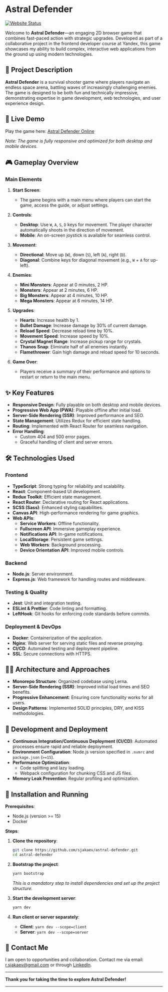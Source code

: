 # Astral Defender

[![Website Status](https://img.shields.io/website-up-down-green-red/https/astral-defender.online.svg)](https://astral-defender.online/game)

Welcome to **Astral Defender**—an engaging 2D browser game that combines fast-paced action with strategic upgrades. Developed as part of a collaborative project in the frontend developer course at Yandex, this game showcases my ability to build complex, interactive web applications from the ground up using modern technologies.

## 📌 Project Description

**Astral Defender** is a survival shooter game where players navigate an endless space arena, battling waves of increasingly challenging enemies. The game is designed to be both fun and technically impressive, demonstrating expertise in game development, web technologies, and user experience design.

## 🚀 Live Demo

Play the game here: [Astral Defender Online](https://astral-defender.online/game)

*Note: The game is fully responsive and optimized for both desktop and mobile devices.*

## 🎮 Gameplay Overview

### Main Elements

1. **Start Screen**:
   - The game begins with a main menu where players can start the game, access the guide, or adjust settings.

2. **Controls**:
   - **Desktop**: Use `W`, `A`, `S`, `D` keys for movement. The player character automatically shoots in the direction of movement.
   - **Mobile**: An on-screen joystick is available for seamless control.

3. **Movement**:
   - **Directional**: Move up (`W`), down (`S`), left (`A`), right (`D`).
   - **Diagonal**: Combine keys for diagonal movement (e.g., `W` + `A` for up-left).

4. **Enemies**:
   - **Mini Monsters**: Appear at 0 minutes, 2 HP.
   - **Monsters**: Appear at 2 minutes, 6 HP.
   - **Big Monsters**: Appear at 4 minutes, 10 HP.
   - **Mega Monsters**: Appear at 6 minutes, 14 HP.

5. **Upgrades**:
   - **Hearts**: Increase health by 1.
   - **Bullet Damage**: Increase damage by 30% of current damage.
   - **Reload Speed**: Decrease reload time by 10%.
   - **Movement Speed**: Increase speed by 10%.
   - **Crystal Magnet Range**: Increase pickup range for crystals.
   - **Thanos Snap**: Eliminate half of all enemies instantly.
   - **Flamethrower**: Gain high damage and reload speed for 10 seconds.

6. **Game Over**:
   - Players receive a summary of their performance and options to restart or return to the main menu.

## ✨ Key Features

- **Responsive Design**: Fully playable on both desktop and mobile devices.
- **Progressive Web App (PWA)**: Playable offline after initial load.
- **Server-Side Rendering (SSR)**: Improved performance and SEO.
- **State Management**: Utilizes Redux for efficient state handling.
- **Routing**: Implemented with React Router for seamless navigation.
- **Error Handling**:
  - Custom 404 and 500 error pages.
  - Graceful handling of client and server errors.

## 🛠 Technologies Used

### Frontend

- **TypeScript**: Strong typing for reliability and scalability.
- **React**: Component-based UI development.
- **Redux Toolkit**: Efficient state management.
- **React Router**: Declarative routing for React applications.
- **SCSS (Sass)**: Enhanced styling capabilities.
- **Canvas API**: High-performance rendering for game graphics.
- **Web APIs**:
  - **Service Workers**: Offline functionality.
  - **Fullscreen API**: Immersive gameplay experience.
  - **Notifications API**: In-game notifications.
  - **LocalStorage**: Persistent game settings.
  - **Web Workers**: Background processing.
  - **Device Orientation API**: Improved mobile controls.

### Backend

- **Node.js**: Server environment.
- **Express.js**: Web framework for handling routes and middleware.

### Testing & Quality

- **Jest**: Unit and integration testing.
- **ESLint & Prettier**: Code linting and formatting.
- **LeftHook**: Git hooks for enforcing code standards before commits.

### Deployment & DevOps

- **Docker**: Containerization of the application.
- **Nginx**: Web server for serving static files and reverse proxying.
- **CI/CD**: Automated testing and deployment pipeline.
- **SSL**: Secure connections with HTTPS.

## 👨‍💻 Architecture and Approaches

- **Monorepo Structure**: Organized codebase using Lerna.
- **Server-Side Rendering (SSR)**: Improved initial load times and SEO benefits.
- **Progressive Enhancement**: Ensuring core functionality works for all users.
- **Design Patterns**: Implemented SOLID principles, DRY, and KISS methodologies.

## 🚧 Development and Deployment

- **Continuous Integration/Continuous Deployment (CI/CD)**: Automated processes ensure rapid and reliable deployment.
- **Environment Configuration**: Node.js version specified in `.nvmrc` and `package.json` (`>=15`).
- **Performance Optimization**:
  - Code splitting and lazy loading.
  - Webpack configuration for chunking CSS and JS files.
- **Memory Leak Prevention**: Regular profiling and optimization.

## 🔧 Installation and Running

**Prerequisites**:

- Node.js (version >= 15)
- Docker

**Steps**:

1. **Clone the repository**:

   ```bash
   git clone https://github.com/sjakaev/astral-defender.git
   cd astral-defender
   ```

2. **Bootstrap the project**:

   ```bash
   yarn bootstrap
   ```

   *This is a mandatory step to install dependencies and set up the project structure.*

3. **Start the development server**:

   ```bash
   yarn dev
   ```

4. **Run client or server separately**:

   - **Client**: `yarn dev --scope=client`
   - **Server**: `yarn dev --scope=server`


## 📩 Contact Me

I am open to opportunities and collaboration. Contact me via email: r.sjakaev@gmail.com or through [LinkedIn](https://www.linkedin.com/in/siakaev/).

---

**Thank you for taking the time to explore Astral Defender!**

---

